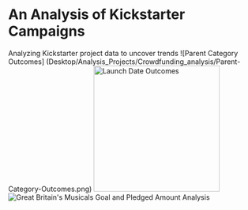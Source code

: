 # An Analysis of Kickstarter Campaigns
Analyzing Kickstarter project data to uncover trends
![Parent Category Outcomes] (Desktop/Analysis_Projects/Crowdfunding_analysis/Parent-Category-Outcomes.png)
<img width="255" alt="Launch Date Outcomes" src="https://user-images.githubusercontent.com/97644424/155898553-d724331f-0f5e-4b24-9d11-0a935bf0d5fd.png">
![Great Britain's Musicals Goal and Pledged Amount Analysis](https://user-images.githubusercontent.com/97644424/155898558-360e276f-6d87-4142-8762-987642bdc351.png)
